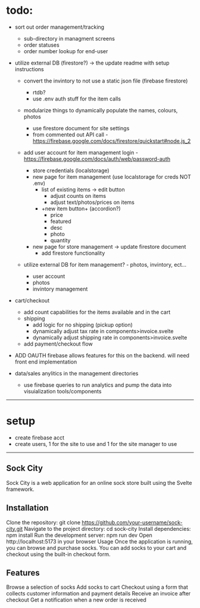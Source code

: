 # todo:
- sort out order management/tracking
    - sub-directory in managment screens
    - order statuses
    - order number lookup for end-user

- utilize external DB (firestore?) -> the update readme with setup instructions
    - convert the invintory to not use a static json file (firebase firestore)
        - rtdb?
        - use .env auth stuff for the item calls
    - modularize things to dynamically populate the names, colours, photos
        - use firestore document for site settings
        - from commented out API call - https://firebase.google.com/docs/firestore/quickstart#node.js_2
    - add user account for item management login - https://firebase.google.com/docs/auth/web/password-auth
        - store credentials (localstorage)
        - new page for item management (use localstorage for creds NOT .env)
            - list of existing items -> edit button
                - adjust counts on items
                - adjust text/photos/prices on items
            - +new item button+ (accordion?)
                - price
                - featured
                - desc
                - photo
                - quantity
        - new page for store management -> update firestore document
            - add firestore functionality

    - utilize external DB for item management? - photos, invintory, ect...
        - user account
        - photos
        - invintory management

- cart/checkout
    - add count capabilities for the items available and in the cart
    - shipping
        - add logic for no shipping (pickup option)
        - dynamically adjust tax rate in components>invoice.svelte
        - dynamically adjust shipping rate in components>invoice.svelte
    - add payment/checkout flow

- ADD OAUTH firebase allows features for this on the backend. will need front end implementation

- data/sales anylitics in the management directories
    - use firebase queries to run analytics and pump the data into visuialization tools/components
---
# setup

- create firebase acct
- create users, 1 for the site to use and 1 for the site manager to use

--- 
## Sock City
Sock City is a web application for an online sock store built using the Svelte framework.

## Installation
Clone the repository: git clone https://github.com/your-username/sock-city.git
Navigate to the project directory: cd sock-city
Install dependencies: npm install
Run the development server: npm run dev
Open http://localhost:5173 in your browser
Usage
Once the application is running, you can browse and purchase socks. You can add socks to your cart and checkout using the built-in checkout form.

## Features
Browse a selection of socks
Add socks to cart
Checkout using a form that collects customer information and payment details
Receive an invoice after checkout
Get a notification when a new order is received
